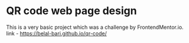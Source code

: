 # QR code web page design

This is a very basic project which was a challenge by FrontendMentor.io.
link - https://belal-bari.github.io/qr-code/
